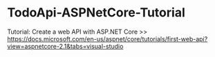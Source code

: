 # TodoApi-ASPNetCore-Tutorial
 Tutorial: Create a web API with ASP.NET Core >> https://docs.microsoft.com/en-us/aspnet/core/tutorials/first-web-api?view=aspnetcore-2.1&tabs=visual-studio
